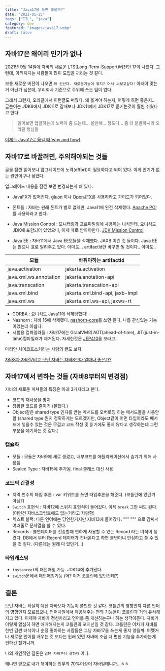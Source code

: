 ```yaml
---
title: "Java17을 쓰면 좋을까?"
date: "2022-01-25"
tags: ["TIL", "java"]
category: dev
featured: "images/java17.webp"
draft: false
---
```


## 자바17은 왜이리 인기가 없나

2021년 9월 14일에 자바의 새로운 LTS(Long-Term-Support)버전인 17이 나왔다.
그런데, 아직까지는 사람들이 많이 도입을 꺼리는 것 같다.

보통 새로운 버전이 나오면 `와 신난다. 새로운기능이 뭐지? 어서 써보고싶다!` 이래야 맞는거 아닌가 싶은데,
우리회사 기준으로 주위에 쓰는 팀이 없다.

그래서 그런지, 오라클에서 이런글도 써줬다. 왜 옮겨야 하는지, 어떻게 하면 좋은지...
글쓴이는 JDK8에서 JDK11로 갈때보다 JDK11에서 JDK17로 옮기는것이 훨씬 쉬웠다고 한다.

> 읽어보면 업글하는데 노력이 좀 드는데... 쓸만해... 정도다... 좀 더 분발하시라 오라클 형님들

[이제는 Java17로 옮길 때(why and how) ](https://blogs.oracle.com/javamagazine/post/its-time-to-move-your-applications-to-java-17-heres-why-and-heres-how)


## 자바17로 바꿀려면, 주의해야되는 것들

글을 잠깐 읽어보니 업그레이드에 노력(effort)이 필요하다고 되어 있다. 이게 인기가 없는 원인이구나 싶었다.

업그레이드 내용을 잠깐 보면 변경되는게 꽤 있다.

- JavaFX가 없어진다. [gluon](https://gluonhq.com/products/javafx/) 이나 [OpenJFX](https://mvnrepository.com/artifact/org.openjfx)를
사용하라고 가이드가 되어있다.

- 폰트들 : 자바는 원래 폰트가 별로 없지만, Java11에 완전 삭제했다. [Apache POI](https://poi.apache.org/)를 사용하라고 한다.

- Java Mission Control : 모니터링과 프로파일링에 사용하는 녀석인데, 요녀석도 JDK에 포함되어 있었으나, 이제 따로 받아야한다. [JDK Mission Control](https://www.oracle.com/java/technologies/javase/products-jmc8-downloads.html)

- Java EE : 자바11에서 Java EE모듈을 삭제했다. JAXB 이런 것 들이다. Java EE는 많으니 표로 알려주고 있다. 아마도... artifactId만 바꾸면 될 것이다.. 아마도..

| 모듈 | 바꿔야하는 artifactId |
| --- | --- |
| java.activation | jakarta.activation |
| java.xml.ws.annotation | jakarta.anotation-api |
| java.transcation | jakarta.transcation-api |
| java.xml.bind | jakarta.xml.bind-api, jaxb-impl |
| java.xml.ws | jakarta.xml.ws-api, jaxws-rt |

- CORBA : 요녀석도 Java11에 삭제당했다!
- Nashorn : 자바 15에 삭제됐다. [nashorn-core](https://mvnrepository.com/artifact/org.openjdk.nashorn/nashorn-core)를 쓰면 된다. 나름 관심있는 기능이었는데 아쉽다.
- 시험용 컴파일러들 : 자바17에는 GraalVM의 AOT(ahead-of-time), JIT(just-in-time)컴파일러가 제거된다. 자세한것은 [JEP410](https://openjdk.java.net/jeps/410)을 보라고..


마리안 차이코프스키라는 사람의 글도 보자.


[자바8과 자바17비교 모던 자바는 자바8보다 얼마나 좋은가?](https://marian-caikovski.medium.com/java-17-language-compared-to-java-8-how-modern-java-is-better-than-java-8-65a4e39c448e)


## 자바17에서 변하는 것들 (자바8부터의 변경점)
자바의 새로운 피쳐들의 특징은 아래 3가지라고 한다.

- 코드의 재사용을 방지
- 장황한 코드를 줄이기 (잘했다.)
- Object같은 shared type 인자를 받는 메서드를 오버로딩 하는 메서드들을 사용안함 (shared type 뭔지 정확하게는 모르겠지만, Object같이 어떤 타입이라도 메서드에 넣을수 있는 것은 무겁고 코드 작성 및 읽기에도 좋지 않다고 생각하는데 그런 부분을 얘기하는 것 같다.)

### 캡슐화

- 모듈 : 모듈은 자바9에 새로 생겼고, 내부코드를 애플리케이션에서 숨기기 위해 사용됨
- Sealed Type : 자바15에 추가됨. final 클래스 대신 사용

### 코드의 간결성

- 지역 변수의 타입 추론 : var 키워드를 쓰면 타입추론을 해준다. (코틀린에 있던거 아님?)
- `Switch` 표현식 : 자바12에 스위치 표현식이 들어갔다. 이제 `break` 그만 써도 된다. (이런건 자바스크립트에도 없는거라고 자랑함)
- 텍스트 블럭: 다른 언어에는 당연한거지만 자바13에 들어갔다. """ """ 으로 감싸서 여러줄로 문자열을 쓸 수 있다.
- Records : 불변데이터를 전송할때 편하게 사용할 수 있는 Record 라는 녀석이 생겼다. DB에서 부터 Record 데이터가 건너온다고 하면 불변이니 안심하고 쓸 수 있을 것 같다. (다른데는 원래 다 있던거...)

### 타입캐스팅
- `instanceof`의 패턴매칭 가능. JDK14에 추가됐다.
- `switch`문에서 패턴매칭가능 (어? 이거 코틀린에 있던건데?)


## 결론

모던 자바는 확실히 예전 자바보다 기능이 쓸만한 것 같다. 코틀린의 영향인지 다른 언어의 영향인지 모르겠으나, 언어차원에서 제공해주는 편의 기능들이 코틀린과 거의 유사해지고 있다.
이제야 자바가 정신차리고 언어를 좀 개선하는구나 하는 생각이든다. 자바가 이렇게 열심히 하면 애매해지는게 코틀린의 포지션일 것 같다. 코틀린은 어차피 자바를 한번 감싼 녀석이니 순정 좋아하는 사람들은 그냥 자바17을 쓰는게 좋지 않을까. 어쨌거나 새로운 언어를 배우는 것 보다는 원래 있던 자바에 조금 더 편한 기능을 추가하는게 편하긴 할거니까.

나의 개인적인 결론은 `일단 자바부터 잘하자` 이다.

왜냐면 앞으로 내가 해야하는 업무의 70%이상이 자바일테니까...ㅎㅎ
